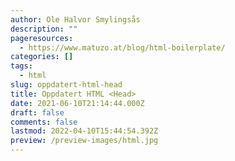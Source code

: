 ```yaml
---
author: Ole Halvor Smylingsås
description: ""
pageresources:
  - https://www.matuzo.at/blog/html-boilerplate/
categories: []
tags:
  - html
slug: oppdatert-html-head
title: Oppdatert HTML <Head>
date: 2021-06-10T21:14:44.000Z
draft: false
comments: false
lastmod: 2022-04-10T15:44:54.392Z
preview: /preview-images/html.jpg
---
```


<!--more-->
